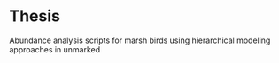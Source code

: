 # Thesis
Abundance analysis scripts for marsh birds using hierarchical modeling approaches in unmarked
